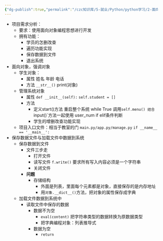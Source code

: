 ```yaml
---
{"dg-publish":true,"permalink":"/czc知识库/5-就业/Python/python学习/2-面向对象/310-面向对象开发学生管理系统/","dgPassFrontmatter":true,"created":"2024-12-02T17:08:22.889+08:00","updated":"2024-12-08T12:39:45.383+08:00"}
---
```



- 项目需求分析：
	- 要求：使用面向对象编程思想进行开发
	- 拥有功能：
		- 学员的怎删改查
		- 遍历功能实现
		- 保存数据到文件
		- 退出系统
- 面向对象，强调对象
	- 学生对象：
		- 属性
			姓名
			年龄
			电话
		- 方法
			`__str__()`    print(对象)
	- 管理系统对象
		- 属性
			`def __init__(self):`
				`self.student = []`
		- 方法
			- 定义start()方法
				重启整个系统 while True
						调用`self.menu()
						结合`input()`方法一起使用  user_num
						if elif条件判断
			- 学生的增删改查功能实现
	- 项目入口文件：相当于教室的门
		`main.py/app.py/manage.py`
		`if __name__ == '__main__':`
- 保存数据文件与加载文件中数据到系统
	- 保存数据到文件
		- 文件三步走
			- 打开文件
			- 读写文件 `f.write()` 要求所有写入内容必须是一个字符串
			- 关闭文件
		- **问题**
			- 存储结构
				- 外面是列表，里面每个元素都是对象，直接保存的是内存地址
				- 用`对象.__dict__()`方法，把对象的属性保存成字典
	- 加载文件数据到系统中
		- 读取文件中保存的数据
			- 数据不为空
				- `eval(content)` 把字符串类型的数据转换为原数据类型
				- 把字典编程对象：列表推导式
			- 数据为空
				- `return`

